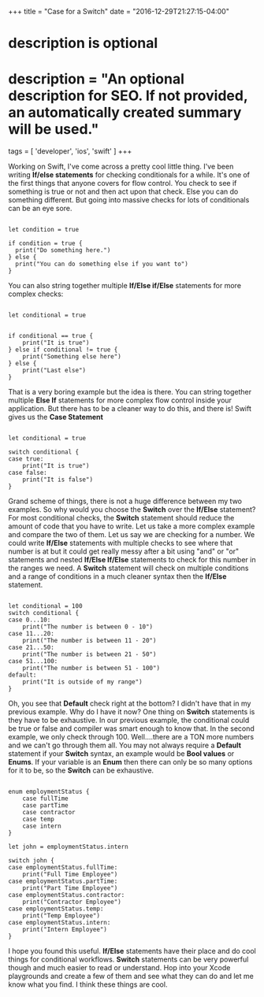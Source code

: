 +++
title = "Case for a Switch"
date = "2016-12-29T21:27:15-04:00"

#
# description is optional
#
# description = "An optional description for SEO. If not provided, an automatically created summary will be used."

tags = [ 'developer', 'ios', 'swift' ]
+++

Working on Swift, I've come across a pretty cool little thing. I've been writing <b>If/else statements</b> for checking conditionals for a while. It's one of the first things that anyone covers for flow control. You check to see if something is true or not and then act upon that check. Else you can do something different. But going into massive checks for lots of conditionals can be an eye sore.

<pre><code data-trim class="Swift">
let condition = true

if condition = true {
  print("Do something here.")
} else {
  print("You can do something else if you want to")
}
</code></pre>

You can also string together multiple <b>If/Else if/Else</b> statements for more complex checks:

<pre><code data-trim class="Swift">
let conditional = true


if conditional == true {
    print("It is true")
} else if conditional != true {
    print("Something else here")
} else {
    print("Last else")
}
</code></pre>

That is a very boring example but the idea is there. You can string together multiple <b>Else If</b> statements for more complex flow control inside your application. But there has to be a cleaner way to do this, and there is! Swift gives us the <b>Case Statement</b>

<pre><code data-trim class="Swift">
let conditional = true

switch conditional {
case true:
    print("It is true")
case false:
    print("It is false")
}
</code></pre>

Grand scheme of things, there is not a huge difference between my two examples. So why would you choose the <b>Switch</b> over the <b>If/Else</b> statement? For most conditional checks, the <b>Switch</b> statement should reduce the amount of code that you have to write. Let us take a more complex example and compare the two of them. Let us say we are checking for a number. We could write <b>If/Else</b> statements with multiple checks to see where that number is at but it could get really messy after a bit using "and" or "or" statements and nested <b>If/Else If/Else</b> statements to check for this number in the ranges we need. A <b>Switch</b> statement will check on multiple conditions and a range of conditions in a much cleaner syntax then the <b>If/Else</b> statement.

<pre><code data-trim class="Swift">
let conditional = 100
switch conditional {
case 0...10:
    print("The number is between 0 - 10")
case 11...20:
    print("The number is between 11 - 20")
case 21...50:
    print("The number is between 21 - 50")
case 51...100:
    print("The number is between 51 - 100")
default:
    print("It is outside of my range")
}
</code></pre>

Oh, you see that <b>Default</b> check right at the bottom? I didn't have that in my previous example. Why do I have it now? One thing on <b>Switch</b> statements is they have to be exhaustive. In our previous example, the conditional could be true or false and compiler was smart enough to know that. In the second example, we only check through 100. Well....there are a TON more numbers and we can't go through them all. You may not always require a <b>Default</b> statement if your <b>Switch</b> syntax, an example would be <b>Bool values</b> or <b>Enums</b>. If your variable is an <b>Enum</b> then there can only be so many options for it to be, so the <b>Switch</b> can be exhaustive.

<pre><code data-trim class="Swift">
enum employmentStatus {
    case fullTime
    case partTime
    case contractor
    case temp
    case intern
}

let john = employmentStatus.intern

switch john {
case employmentStatus.fullTime:
    print("Full Time Employee")
case employmentStatus.partTime:
    print("Part Time Employee")
case employmentStatus.contractor:
    print("Contractor Employee")
case employmentStatus.temp:
    print("Temp Employee")
case employmentStatus.intern:
    print("Intern Employee")
}
</code></pre>

I hope you found this useful. <b>If/Else</b> statements have their place and do cool things for conditional workflows. <b>Switch</b> statements can be very powerful though and much easier to read or understand. Hop into your Xcode playgrounds and create a few of them and see what they can do and let me know what you find. I think these things are cool.
